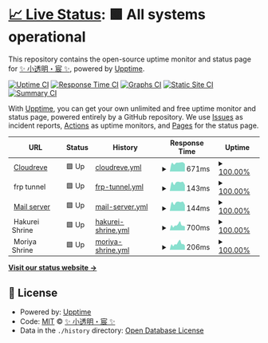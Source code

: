 # [📈 Live Status](https://TransparentLC.github.io/status): <!--live status--> **🟩 All systems operational**

This repository contains the open-source uptime monitor and status page for [✨ 小透明・宸 ✨](https://akarin.dev), powered by [Upptime](https://github.com/upptime/upptime).

[![Uptime CI](https://github.com/TransparentLC/status/workflows/Uptime%20CI/badge.svg)](https://github.com/TransparentLC/status/actions?query=workflow%3A%22Uptime+CI%22)
[![Response Time CI](https://github.com/TransparentLC/status/workflows/Response%20Time%20CI/badge.svg)](https://github.com/TransparentLC/status/actions?query=workflow%3A%22Response+Time+CI%22)
[![Graphs CI](https://github.com/TransparentLC/status/workflows/Graphs%20CI/badge.svg)](https://github.com/TransparentLC/status/actions?query=workflow%3A%22Graphs+CI%22)
[![Static Site CI](https://github.com/TransparentLC/status/workflows/Static%20Site%20CI/badge.svg)](https://github.com/TransparentLC/status/actions?query=workflow%3A%22Static+Site+CI%22)
[![Summary CI](https://github.com/TransparentLC/status/workflows/Summary%20CI/badge.svg)](https://github.com/TransparentLC/status/actions?query=workflow%3A%22Summary+CI%22)

With [Upptime](https://upptime.js.org), you can get your own unlimited and free uptime monitor and status page, powered entirely by a GitHub repository. We use [Issues](https://github.com/TransparentLC/status/issues) as incident reports, [Actions](https://github.com/TransparentLC/status/actions) as uptime monitors, and [Pages](https://TransparentLC.github.io/status) for the status page.

<!--start: status pages-->
<!-- This summary is generated by Upptime (https://github.com/upptime/upptime) -->
<!-- Do not edit this manually, your changes will be overwritten -->
<!-- prettier-ignore -->
| URL | Status | History | Response Time | Uptime |
| --- | ------ | ------- | ------------- | ------ |
| <img alt="" src="https://icons.duckduckgo.com/ip3/file.akarin.dev.ico" height="13"> [Cloudreve](https://file.akarin.dev/api/v3/site/config) | 🟩 Up | [cloudreve.yml](https://github.com/TransparentLC/status/commits/HEAD/history/cloudreve.yml) | <details><summary><img alt="Response time graph" src="./graphs/cloudreve/response-time-week.png" height="20"> 671ms</summary><br><a href="https://TransparentLC.github.io/status/history/cloudreve"><img alt="Response time 672" src="https://img.shields.io/endpoint?url=https%3A%2F%2Fraw.githubusercontent.com%2FTransparentLC%2Fstatus%2FHEAD%2Fapi%2Fcloudreve%2Fresponse-time.json"></a><br><a href="https://TransparentLC.github.io/status/history/cloudreve"><img alt="24-hour response time 711" src="https://img.shields.io/endpoint?url=https%3A%2F%2Fraw.githubusercontent.com%2FTransparentLC%2Fstatus%2FHEAD%2Fapi%2Fcloudreve%2Fresponse-time-day.json"></a><br><a href="https://TransparentLC.github.io/status/history/cloudreve"><img alt="7-day response time 671" src="https://img.shields.io/endpoint?url=https%3A%2F%2Fraw.githubusercontent.com%2FTransparentLC%2Fstatus%2FHEAD%2Fapi%2Fcloudreve%2Fresponse-time-week.json"></a><br><a href="https://TransparentLC.github.io/status/history/cloudreve"><img alt="30-day response time 787" src="https://img.shields.io/endpoint?url=https%3A%2F%2Fraw.githubusercontent.com%2FTransparentLC%2Fstatus%2FHEAD%2Fapi%2Fcloudreve%2Fresponse-time-month.json"></a><br><a href="https://TransparentLC.github.io/status/history/cloudreve"><img alt="1-year response time 704" src="https://img.shields.io/endpoint?url=https%3A%2F%2Fraw.githubusercontent.com%2FTransparentLC%2Fstatus%2FHEAD%2Fapi%2Fcloudreve%2Fresponse-time-year.json"></a></details> | <details><summary><a href="https://TransparentLC.github.io/status/history/cloudreve">100.00%</a></summary><a href="https://TransparentLC.github.io/status/history/cloudreve"><img alt="All-time uptime 99.28%" src="https://img.shields.io/endpoint?url=https%3A%2F%2Fraw.githubusercontent.com%2FTransparentLC%2Fstatus%2FHEAD%2Fapi%2Fcloudreve%2Fuptime.json"></a><br><a href="https://TransparentLC.github.io/status/history/cloudreve"><img alt="24-hour uptime 100.00%" src="https://img.shields.io/endpoint?url=https%3A%2F%2Fraw.githubusercontent.com%2FTransparentLC%2Fstatus%2FHEAD%2Fapi%2Fcloudreve%2Fuptime-day.json"></a><br><a href="https://TransparentLC.github.io/status/history/cloudreve"><img alt="7-day uptime 100.00%" src="https://img.shields.io/endpoint?url=https%3A%2F%2Fraw.githubusercontent.com%2FTransparentLC%2Fstatus%2FHEAD%2Fapi%2Fcloudreve%2Fuptime-week.json"></a><br><a href="https://TransparentLC.github.io/status/history/cloudreve"><img alt="30-day uptime 97.52%" src="https://img.shields.io/endpoint?url=https%3A%2F%2Fraw.githubusercontent.com%2FTransparentLC%2Fstatus%2FHEAD%2Fapi%2Fcloudreve%2Fuptime-month.json"></a><br><a href="https://TransparentLC.github.io/status/history/cloudreve"><img alt="1-year uptime 98.97%" src="https://img.shields.io/endpoint?url=https%3A%2F%2Fraw.githubusercontent.com%2FTransparentLC%2Fstatus%2FHEAD%2Fapi%2Fcloudreve%2Fuptime-year.json"></a></details>
| <img alt="" src="https://icons.duckduckgo.com/ip3/null.ico" height="13"> frp tunnel | 🟩 Up | [frp-tunnel.yml](https://github.com/TransparentLC/status/commits/HEAD/history/frp-tunnel.yml) | <details><summary><img alt="Response time graph" src="./graphs/frp-tunnel/response-time-week.png" height="20"> 143ms</summary><br><a href="https://TransparentLC.github.io/status/history/frp-tunnel"><img alt="Response time 141" src="https://img.shields.io/endpoint?url=https%3A%2F%2Fraw.githubusercontent.com%2FTransparentLC%2Fstatus%2FHEAD%2Fapi%2Ffrp-tunnel%2Fresponse-time.json"></a><br><a href="https://TransparentLC.github.io/status/history/frp-tunnel"><img alt="24-hour response time 155" src="https://img.shields.io/endpoint?url=https%3A%2F%2Fraw.githubusercontent.com%2FTransparentLC%2Fstatus%2FHEAD%2Fapi%2Ffrp-tunnel%2Fresponse-time-day.json"></a><br><a href="https://TransparentLC.github.io/status/history/frp-tunnel"><img alt="7-day response time 143" src="https://img.shields.io/endpoint?url=https%3A%2F%2Fraw.githubusercontent.com%2FTransparentLC%2Fstatus%2FHEAD%2Fapi%2Ffrp-tunnel%2Fresponse-time-week.json"></a><br><a href="https://TransparentLC.github.io/status/history/frp-tunnel"><img alt="30-day response time 147" src="https://img.shields.io/endpoint?url=https%3A%2F%2Fraw.githubusercontent.com%2FTransparentLC%2Fstatus%2FHEAD%2Fapi%2Ffrp-tunnel%2Fresponse-time-month.json"></a><br><a href="https://TransparentLC.github.io/status/history/frp-tunnel"><img alt="1-year response time 142" src="https://img.shields.io/endpoint?url=https%3A%2F%2Fraw.githubusercontent.com%2FTransparentLC%2Fstatus%2FHEAD%2Fapi%2Ffrp-tunnel%2Fresponse-time-year.json"></a></details> | <details><summary><a href="https://TransparentLC.github.io/status/history/frp-tunnel">100.00%</a></summary><a href="https://TransparentLC.github.io/status/history/frp-tunnel"><img alt="All-time uptime 99.95%" src="https://img.shields.io/endpoint?url=https%3A%2F%2Fraw.githubusercontent.com%2FTransparentLC%2Fstatus%2FHEAD%2Fapi%2Ffrp-tunnel%2Fuptime.json"></a><br><a href="https://TransparentLC.github.io/status/history/frp-tunnel"><img alt="24-hour uptime 100.00%" src="https://img.shields.io/endpoint?url=https%3A%2F%2Fraw.githubusercontent.com%2FTransparentLC%2Fstatus%2FHEAD%2Fapi%2Ffrp-tunnel%2Fuptime-day.json"></a><br><a href="https://TransparentLC.github.io/status/history/frp-tunnel"><img alt="7-day uptime 100.00%" src="https://img.shields.io/endpoint?url=https%3A%2F%2Fraw.githubusercontent.com%2FTransparentLC%2Fstatus%2FHEAD%2Fapi%2Ffrp-tunnel%2Fuptime-week.json"></a><br><a href="https://TransparentLC.github.io/status/history/frp-tunnel"><img alt="30-day uptime 100.00%" src="https://img.shields.io/endpoint?url=https%3A%2F%2Fraw.githubusercontent.com%2FTransparentLC%2Fstatus%2FHEAD%2Fapi%2Ffrp-tunnel%2Fuptime-month.json"></a><br><a href="https://TransparentLC.github.io/status/history/frp-tunnel"><img alt="1-year uptime 99.92%" src="https://img.shields.io/endpoint?url=https%3A%2F%2Fraw.githubusercontent.com%2FTransparentLC%2Fstatus%2FHEAD%2Fapi%2Ffrp-tunnel%2Fuptime-year.json"></a></details>
| <img alt="" src="https://icons.duckduckgo.com/ip3/null.ico" height="13"> [Mail server](smtp.akarin.dev) | 🟩 Up | [mail-server.yml](https://github.com/TransparentLC/status/commits/HEAD/history/mail-server.yml) | <details><summary><img alt="Response time graph" src="./graphs/mail-server/response-time-week.png" height="20"> 144ms</summary><br><a href="https://TransparentLC.github.io/status/history/mail-server"><img alt="Response time 139" src="https://img.shields.io/endpoint?url=https%3A%2F%2Fraw.githubusercontent.com%2FTransparentLC%2Fstatus%2FHEAD%2Fapi%2Fmail-server%2Fresponse-time.json"></a><br><a href="https://TransparentLC.github.io/status/history/mail-server"><img alt="24-hour response time 157" src="https://img.shields.io/endpoint?url=https%3A%2F%2Fraw.githubusercontent.com%2FTransparentLC%2Fstatus%2FHEAD%2Fapi%2Fmail-server%2Fresponse-time-day.json"></a><br><a href="https://TransparentLC.github.io/status/history/mail-server"><img alt="7-day response time 144" src="https://img.shields.io/endpoint?url=https%3A%2F%2Fraw.githubusercontent.com%2FTransparentLC%2Fstatus%2FHEAD%2Fapi%2Fmail-server%2Fresponse-time-week.json"></a><br><a href="https://TransparentLC.github.io/status/history/mail-server"><img alt="30-day response time 148" src="https://img.shields.io/endpoint?url=https%3A%2F%2Fraw.githubusercontent.com%2FTransparentLC%2Fstatus%2FHEAD%2Fapi%2Fmail-server%2Fresponse-time-month.json"></a><br><a href="https://TransparentLC.github.io/status/history/mail-server"><img alt="1-year response time 140" src="https://img.shields.io/endpoint?url=https%3A%2F%2Fraw.githubusercontent.com%2FTransparentLC%2Fstatus%2FHEAD%2Fapi%2Fmail-server%2Fresponse-time-year.json"></a></details> | <details><summary><a href="https://TransparentLC.github.io/status/history/mail-server">100.00%</a></summary><a href="https://TransparentLC.github.io/status/history/mail-server"><img alt="All-time uptime 99.89%" src="https://img.shields.io/endpoint?url=https%3A%2F%2Fraw.githubusercontent.com%2FTransparentLC%2Fstatus%2FHEAD%2Fapi%2Fmail-server%2Fuptime.json"></a><br><a href="https://TransparentLC.github.io/status/history/mail-server"><img alt="24-hour uptime 100.00%" src="https://img.shields.io/endpoint?url=https%3A%2F%2Fraw.githubusercontent.com%2FTransparentLC%2Fstatus%2FHEAD%2Fapi%2Fmail-server%2Fuptime-day.json"></a><br><a href="https://TransparentLC.github.io/status/history/mail-server"><img alt="7-day uptime 100.00%" src="https://img.shields.io/endpoint?url=https%3A%2F%2Fraw.githubusercontent.com%2FTransparentLC%2Fstatus%2FHEAD%2Fapi%2Fmail-server%2Fuptime-week.json"></a><br><a href="https://TransparentLC.github.io/status/history/mail-server"><img alt="30-day uptime 100.00%" src="https://img.shields.io/endpoint?url=https%3A%2F%2Fraw.githubusercontent.com%2FTransparentLC%2Fstatus%2FHEAD%2Fapi%2Fmail-server%2Fuptime-month.json"></a><br><a href="https://TransparentLC.github.io/status/history/mail-server"><img alt="1-year uptime 99.84%" src="https://img.shields.io/endpoint?url=https%3A%2F%2Fraw.githubusercontent.com%2FTransparentLC%2Fstatus%2FHEAD%2Fapi%2Fmail-server%2Fuptime-year.json"></a></details>
| <img alt="" src="https://icons.duckduckgo.com/ip3/null.ico" height="13"> Hakurei Shrine | 🟩 Up | [hakurei-shrine.yml](https://github.com/TransparentLC/status/commits/HEAD/history/hakurei-shrine.yml) | <details><summary><img alt="Response time graph" src="./graphs/hakurei-shrine/response-time-week.png" height="20"> 700ms</summary><br><a href="https://TransparentLC.github.io/status/history/hakurei-shrine"><img alt="Response time 840" src="https://img.shields.io/endpoint?url=https%3A%2F%2Fraw.githubusercontent.com%2FTransparentLC%2Fstatus%2FHEAD%2Fapi%2Fhakurei-shrine%2Fresponse-time.json"></a><br><a href="https://TransparentLC.github.io/status/history/hakurei-shrine"><img alt="24-hour response time 654" src="https://img.shields.io/endpoint?url=https%3A%2F%2Fraw.githubusercontent.com%2FTransparentLC%2Fstatus%2FHEAD%2Fapi%2Fhakurei-shrine%2Fresponse-time-day.json"></a><br><a href="https://TransparentLC.github.io/status/history/hakurei-shrine"><img alt="7-day response time 700" src="https://img.shields.io/endpoint?url=https%3A%2F%2Fraw.githubusercontent.com%2FTransparentLC%2Fstatus%2FHEAD%2Fapi%2Fhakurei-shrine%2Fresponse-time-week.json"></a><br><a href="https://TransparentLC.github.io/status/history/hakurei-shrine"><img alt="30-day response time 955" src="https://img.shields.io/endpoint?url=https%3A%2F%2Fraw.githubusercontent.com%2FTransparentLC%2Fstatus%2FHEAD%2Fapi%2Fhakurei-shrine%2Fresponse-time-month.json"></a><br><a href="https://TransparentLC.github.io/status/history/hakurei-shrine"><img alt="1-year response time 840" src="https://img.shields.io/endpoint?url=https%3A%2F%2Fraw.githubusercontent.com%2FTransparentLC%2Fstatus%2FHEAD%2Fapi%2Fhakurei-shrine%2Fresponse-time-year.json"></a></details> | <details><summary><a href="https://TransparentLC.github.io/status/history/hakurei-shrine">100.00%</a></summary><a href="https://TransparentLC.github.io/status/history/hakurei-shrine"><img alt="All-time uptime 99.03%" src="https://img.shields.io/endpoint?url=https%3A%2F%2Fraw.githubusercontent.com%2FTransparentLC%2Fstatus%2FHEAD%2Fapi%2Fhakurei-shrine%2Fuptime.json"></a><br><a href="https://TransparentLC.github.io/status/history/hakurei-shrine"><img alt="24-hour uptime 100.00%" src="https://img.shields.io/endpoint?url=https%3A%2F%2Fraw.githubusercontent.com%2FTransparentLC%2Fstatus%2FHEAD%2Fapi%2Fhakurei-shrine%2Fuptime-day.json"></a><br><a href="https://TransparentLC.github.io/status/history/hakurei-shrine"><img alt="7-day uptime 100.00%" src="https://img.shields.io/endpoint?url=https%3A%2F%2Fraw.githubusercontent.com%2FTransparentLC%2Fstatus%2FHEAD%2Fapi%2Fhakurei-shrine%2Fuptime-week.json"></a><br><a href="https://TransparentLC.github.io/status/history/hakurei-shrine"><img alt="30-day uptime 98.70%" src="https://img.shields.io/endpoint?url=https%3A%2F%2Fraw.githubusercontent.com%2FTransparentLC%2Fstatus%2FHEAD%2Fapi%2Fhakurei-shrine%2Fuptime-month.json"></a><br><a href="https://TransparentLC.github.io/status/history/hakurei-shrine"><img alt="1-year uptime 99.03%" src="https://img.shields.io/endpoint?url=https%3A%2F%2Fraw.githubusercontent.com%2FTransparentLC%2Fstatus%2FHEAD%2Fapi%2Fhakurei-shrine%2Fuptime-year.json"></a></details>
| <img alt="" src="https://icons.duckduckgo.com/ip3/null.ico" height="13"> Moriya Shrine | 🟩 Up | [moriya-shrine.yml](https://github.com/TransparentLC/status/commits/HEAD/history/moriya-shrine.yml) | <details><summary><img alt="Response time graph" src="./graphs/moriya-shrine/response-time-week.png" height="20"> 206ms</summary><br><a href="https://TransparentLC.github.io/status/history/moriya-shrine"><img alt="Response time 756" src="https://img.shields.io/endpoint?url=https%3A%2F%2Fraw.githubusercontent.com%2FTransparentLC%2Fstatus%2FHEAD%2Fapi%2Fmoriya-shrine%2Fresponse-time.json"></a><br><a href="https://TransparentLC.github.io/status/history/moriya-shrine"><img alt="24-hour response time 192" src="https://img.shields.io/endpoint?url=https%3A%2F%2Fraw.githubusercontent.com%2FTransparentLC%2Fstatus%2FHEAD%2Fapi%2Fmoriya-shrine%2Fresponse-time-day.json"></a><br><a href="https://TransparentLC.github.io/status/history/moriya-shrine"><img alt="7-day response time 206" src="https://img.shields.io/endpoint?url=https%3A%2F%2Fraw.githubusercontent.com%2FTransparentLC%2Fstatus%2FHEAD%2Fapi%2Fmoriya-shrine%2Fresponse-time-week.json"></a><br><a href="https://TransparentLC.github.io/status/history/moriya-shrine"><img alt="30-day response time 969" src="https://img.shields.io/endpoint?url=https%3A%2F%2Fraw.githubusercontent.com%2FTransparentLC%2Fstatus%2FHEAD%2Fapi%2Fmoriya-shrine%2Fresponse-time-month.json"></a><br><a href="https://TransparentLC.github.io/status/history/moriya-shrine"><img alt="1-year response time 756" src="https://img.shields.io/endpoint?url=https%3A%2F%2Fraw.githubusercontent.com%2FTransparentLC%2Fstatus%2FHEAD%2Fapi%2Fmoriya-shrine%2Fresponse-time-year.json"></a></details> | <details><summary><a href="https://TransparentLC.github.io/status/history/moriya-shrine">100.00%</a></summary><a href="https://TransparentLC.github.io/status/history/moriya-shrine"><img alt="All-time uptime 99.05%" src="https://img.shields.io/endpoint?url=https%3A%2F%2Fraw.githubusercontent.com%2FTransparentLC%2Fstatus%2FHEAD%2Fapi%2Fmoriya-shrine%2Fuptime.json"></a><br><a href="https://TransparentLC.github.io/status/history/moriya-shrine"><img alt="24-hour uptime 100.00%" src="https://img.shields.io/endpoint?url=https%3A%2F%2Fraw.githubusercontent.com%2FTransparentLC%2Fstatus%2FHEAD%2Fapi%2Fmoriya-shrine%2Fuptime-day.json"></a><br><a href="https://TransparentLC.github.io/status/history/moriya-shrine"><img alt="7-day uptime 100.00%" src="https://img.shields.io/endpoint?url=https%3A%2F%2Fraw.githubusercontent.com%2FTransparentLC%2Fstatus%2FHEAD%2Fapi%2Fmoriya-shrine%2Fuptime-week.json"></a><br><a href="https://TransparentLC.github.io/status/history/moriya-shrine"><img alt="30-day uptime 98.73%" src="https://img.shields.io/endpoint?url=https%3A%2F%2Fraw.githubusercontent.com%2FTransparentLC%2Fstatus%2FHEAD%2Fapi%2Fmoriya-shrine%2Fuptime-month.json"></a><br><a href="https://TransparentLC.github.io/status/history/moriya-shrine"><img alt="1-year uptime 99.05%" src="https://img.shields.io/endpoint?url=https%3A%2F%2Fraw.githubusercontent.com%2FTransparentLC%2Fstatus%2FHEAD%2Fapi%2Fmoriya-shrine%2Fuptime-year.json"></a></details>

<!--end: status pages-->

[**Visit our status website →**](https://TransparentLC.github.io/status)

## 📄 License

- Powered by: [Upptime](https://github.com/upptime/upptime)
- Code: [MIT](./LICENSE) © [✨ 小透明・宸 ✨](https://akarin.dev)
- Data in the `./history` directory: [Open Database License](https://opendatacommons.org/licenses/odbl/1-0/)
